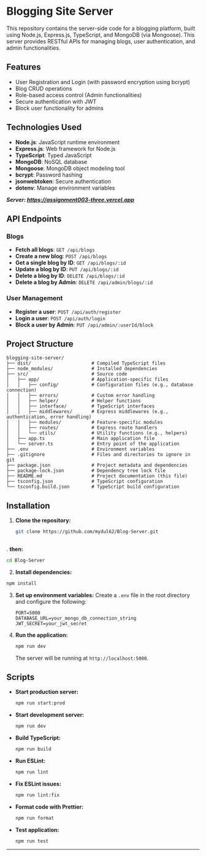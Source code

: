 # Blogging Site Server


This repository contains the server-side code for a blogging platform, built using Node.js, Express.js, TypeScript, and MongoDB (via Mongoose). This server provides RESTful APIs for managing blogs, user authentication, and admin functionalities.

## Features

- User Registration and Login (with password encryption using bcrypt)
- Blog CRUD operations
- Role-based access control (Admin functionalities)
- Secure authentication with JWT
- Block user functionality for admins

## Technologies Used

- **Node.js**: JavaScript runtime environment
- **Express.js**: Web framework for Node.js
- **TypeScript**: Typed JavaScript
- **MongoDB**: NoSQL database
- **Mongoose**: MongoDB object modeling tool
- **bcrypt**: Password hashing
- **jsonwebtoken**: Secure authentication
- **dotenv**: Manage environment variables

***Server: https://assignment003-three.vercel.app***
## API Endpoints

### Blogs
- **Fetch all blogs**: `GET /api/blogs`
- **Create a new blog**: `POST /api/blogs`
- **Get a single blog by ID**: `GET /api/blogs/:id`
- **Update a blog by ID**: `PUT /api/blogs/:id`
- **Delete a blog by ID**: `DELETE /api/blogs/:id`
- **Delete a blog by Admin**: `DELETE /api/admin/blogs/:id`

### User Management
- **Register a user**: `POST /api/auth/register`
- **Login a user**: `POST /api/auth/login`
- **Block a user by Admin**: `PUT /api/admin/:userId/block`

## Project Structure

```
blogging-site-server/
├── dist/                      # Compiled TypeScript files
├── node_modules/              # Installed dependencies
├── src/                       # Source code
│   ├── app/                   # Application-specific files
│   │   ├── config/            # Configuration files (e.g., database connection)
│   │   ├── errors/            # Custom error handling
│   │   ├── helper/            # Helper functions
│   │   ├── interface/         # TypeScript interfaces
│   │   ├── middlewares/       # Express middlewares (e.g., authentication, error handling)
│   │   ├── modules/           # Feature-specific modules
│   │   ├── routes/            # Express route handlers
│   │   └── utils/             # Utility functions (e.g., helpers)
│   ├── app.ts                 # Main application file
│   └── server.ts              # Entry point of the application
├── .env                       # Environment variables
├── .gitignore                 # Files and directories to ignore in git
├── package.json               # Project metadata and dependencies
├── package-lock.json          # Dependency tree lock file
├── README.md                  # Project documentation (this file)
├── tsconfig.json              # TypeScript configuration
└── tsconfig.build.json        # TypeScript build configuration
```

## Installation

1. **Clone the repository:**
   ```bash
   git clone https://github.com/mydul62/Blog-Server.git
  
   ```
. **then:**
   ```bash
  cd Blog-Server 
  
   ```


 2. **Install dependencies:**
   ```bash
   npm install
   ```

3. **Set up environment variables:**
   Create a `.env` file in the root directory and configure the following:
   ```env
   PORT=5000
   DATABASE_URL=your_mongo_db_connection_string
   JWT_SECRET=your_jwt_secret
   ```

4. **Run the application:**
   ```bash
   npm run dev
   ```
   The server will be running at `http://localhost:5000`.

## Scripts

- **Start production server:**
  ```bash
  npm run start:prod
  ```
- **Start development server:**
  ```bash
  npm run dev
  ```
- **Build TypeScript:**
  ```bash
  npm run build
  ```
- **Run ESLint:**
  ```bash
  npm run lint
  ```
- **Fix ESLint issues:**
  ```bash
  npm run lint:fix
  ```
- **Format code with Prettier:**
  ```bash
  npm run format
  ```
- **Test application:**
  ```bash
  npm run test
  ```

---

